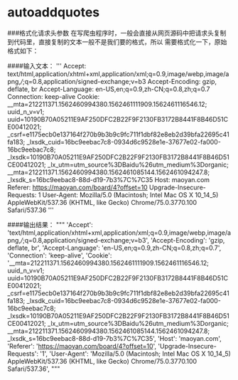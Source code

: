 # autoaddquotes
###格式化请求头参数
在写爬虫程序时，一般会直接从网页源码中把请求头复制到代码里，直接复制的文本一般不是我们要的格式，所以
需要格式化一下，原始格式如下：

####输入文本：
'''
Accept: text/html,application/xhtml+xml,application/xml;q=0.9,image/webp,image/apng,*/*;q=0.8,application/signed-exchange;v=b3
Accept-Encoding: gzip, deflate, br
Accept-Language: en-US,en;q=0.9,zh-CN;q=0.8,zh;q=0.7
Connection: keep-alive
Cookie: __mta=212211371.1562460994380.1562461111909.1562461116546.12; uuid_n_v=v1; uuid=10190B70A05211E9AF250DFC2B22F9F2130FB3172B8441F8B46D51CE00412021; _csrf=e1175ecb0e137164f270b9b3b9c9fc711f1dbf82e8eb2d39bfa22695c41fa183; _lxsdk_cuid=16bc9eebac7c8-0934d6c9528e1e-37677e02-fa000-16bc9eebac7c8; _lxsdk=10190B70A05211E9AF250DFC2B22F9F2130FB3172B8441F8B46D51CE00412021; _lx_utm=utm_source%3DBaidu%26utm_medium%3Dorganic; __mta=212211371.1562460994380.1562461085144.1562461094247.8; _lxsdk_s=16bc9eebac8-88d-d19-7b3%7C%7C35
Host: maoyan.com
Referer: https://maoyan.com/board/4?offset=10
Upgrade-Insecure-Requests: 1
User-Agent: Mozilla/5.0 (Macintosh; Intel Mac OS X 10_14_5) AppleWebKit/537.36 (KHTML, like Gecko) Chrome/75.0.3770.100 Safari/537.36
'''

####输出结果：
"""
'Accept': 'text/html,application/xhtml+xml,application/xml;q=0.9,image/webp,image/apng,*/*;q=0.8,application/signed-exchange;v=b3',
'Accept-Encoding': 'gzip, deflate, br',
'Accept-Language': 'en-US,en;q=0.9,zh-CN;q=0.8,zh;q=0.7',
'Connection': 'keep-alive',
'Cookie': '__mta=212211371.1562460994380.1562461111909.1562461116546.12; uuid_n_v=v1; uuid=10190B70A05211E9AF250DFC2B22F9F2130FB3172B8441F8B46D51CE00412021; _csrf=e1175ecb0e137164f270b9b3b9c9fc711f1dbf82e8eb2d39bfa22695c41fa183; _lxsdk_cuid=16bc9eebac7c8-0934d6c9528e1e-37677e02-fa000-16bc9eebac7c8; _lxsdk=10190B70A05211E9AF250DFC2B22F9F2130FB3172B8441F8B46D51CE00412021; _lx_utm=utm_source%3DBaidu%26utm_medium%3Dorganic; __mta=212211371.1562460994380.1562461085144.1562461094247.8; _lxsdk_s=16bc9eebac8-88d-d19-7b3%7C%7C35',
'Host': 'maoyan.com',
'Referer': 'https://maoyan.com/board/4?offset=10',
'Upgrade-Insecure-Requests': '1',
'User-Agent': 'Mozilla/5.0 (Macintosh; Intel Mac OS X 10_14_5) AppleWebKit/537.36 (KHTML, like Gecko) Chrome/75.0.3770.100 Safari/537.36',
"""
